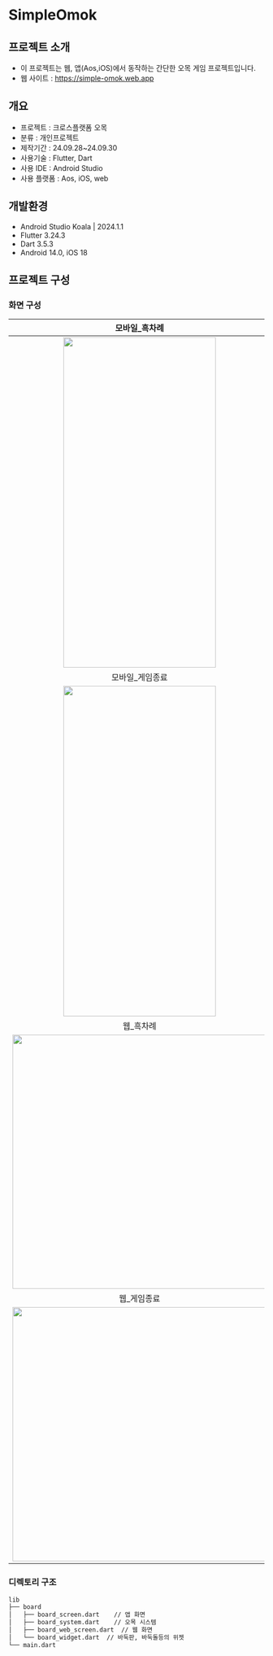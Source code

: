 # SimpleOmok

## 프로젝트 소개
- 이 프로젝트는 웹, 앱(Aos,iOS)에서 동작하는 간단한 오목 게임 프로젝트입니다.
- 웹 사이트 : https://simple-omok.web.app


## 개요
- 프로젝트 : 크로스플랫폼 오목
- 분류 : 개인프로젝트
- 제작기간 : 24.09.28~24.09.30
- 사용기술 : Flutter, Dart
- 사용 IDE : Android Studio
- 사용 플랫폼 : Aos, iOS, web

## 개발환경
- Android Studio Koala | 2024.1.1
- Flutter 3.24.3
- Dart 3.5.3
- Android 14.0, iOS 18

## 프로젝트 구성
### 화면 구성
|모바일_흑차례|모바일_백차례|
|:---:|:---:|
|<img src = "https://github.com/user-attachments/assets/c0e83204-6107-4795-8ea0-1b323c10f1cb" width="300" height="650">|<img src = "https://github.com/user-attachments/assets/105e25ef-3038-4c36-ba51-7b520466f71c" width="300" height="650">|
|모바일_게임종료||
|<img src = "https://github.com/user-attachments/assets/87c387f8-179e-4b9c-b923-b6dc1e182fd4" width="300" height="650">||
|웹_흑차례|웹_백차례|
|<img src = "https://github.com/user-attachments/assets/15e7e3f8-4677-4763-ae98-bb98fcb776a8" width="500" height="500">|<img src = "https://github.com/user-attachments/assets/655c1969-a1d9-4729-ad5a-bae103f08854" width="500" height="500">|
|웹_게임종료|웹_반응형크기조절(최대 700x700, 최소 300x300)|
|<img src = "https://github.com/user-attachments/assets/62f63257-ee5c-496f-9194-34013dad5c72" width="500" height="500">|<img src = "https://github.com/user-attachments/assets/47ab1490-099c-4d7d-9661-5d2bcf8dab5e" width="500" height="500">|

### 디렉토리 구조

```sh
lib
├── board
│   ├── board_screen.dart    // 앱 화면
│   ├── board_system.dart    // 오목 시스템
│   ├── board_web_screen.dart  // 웹 화면
│   └── board_widget.dart  // 바둑판, 바둑돌등의 위젯
└── main.dart
```

